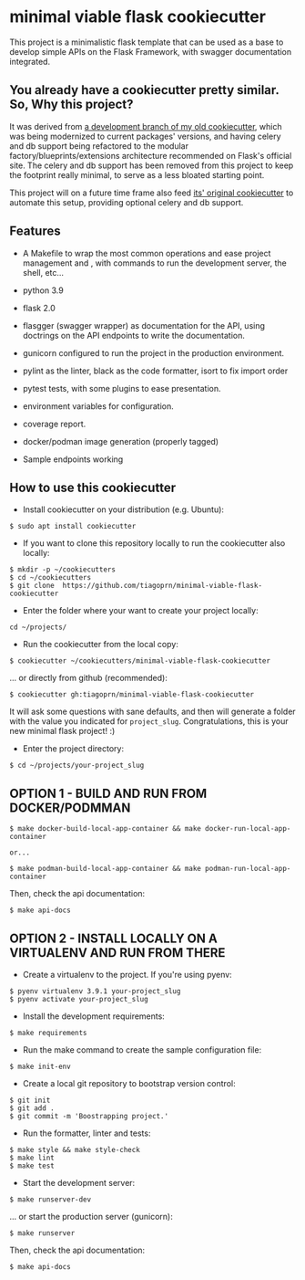 # minimal viable flask cookiecutter

This project is a minimalistic flask template that can be used as a base to develop simple APIs on the Flask Framework, with swagger documentation integrated.

## You already have a cookiecutter pretty similar. So, Why this project?

It was derived from [a development branch of my old cookiecutter](https://github.com/tiagoprn/minimal_flask_app_cookiecutter/tree/refactored-extensions), which was being modernized to current packages' versions, and having celery and db support being refactored to the modular factory/blueprints/extensions architecture recommended on Flask's official site. The celery and db support has been removed from this project to keep the footprint really minimal, to serve as a less bloated starting point.

This project will on a future time frame also feed [its' original cookiecutter](https://github.com/tiagoprn/minimal_flask_app_cookiecutter) to automate this setup, providing optional celery and db support.

## Features

- A Makefile to wrap the most common operations and ease project management and , with commands to run the development server, the shell, etc...

- python 3.9

- flask 2.0

- flasgger (swagger wrapper) as documentation for the API, using doctrings on the API endpoints to write the documentation.

- gunicorn configured to run the project in the production environment.

- pylint as the linter, black as the code formatter, isort to fix import order

- pytest tests, with some plugins to ease presentation.

- environment variables for configuration.

- coverage report.

- docker/podman image generation (properly tagged)

- Sample endpoints working


## How to use this cookiecutter

- Install cookiecutter on your distribution (e.g. Ubuntu):

`$ sudo apt install cookiecutter`

- If you want to clone this repository locally to run the cookiecutter also locally:

```
$ mkdir -p ~/cookiecutters
$ cd ~/cookiecutters
$ git clone  https://github.com/tiagoprn/minimal-viable-flask-cookiecutter
```

- Enter the folder where your want to create your project locally:

```
cd ~/projects/
```

- Run the cookiecutter from the local copy:

`$ cookiecutter ~/cookiecutters/minimal-viable-flask-cookiecutter`

... or directly from github (recommended):

`$ cookiecutter gh:tiagoprn/minimal-viable-flask-cookiecutter`

It will ask some questions with sane defaults, and then will generate a folder with the value you
indicated for `project_slug`. Congratulations, this is your new minimal flask project! :)

- Enter the project directory:

`$ cd ~/projects/your-project_slug`

## OPTION 1 - BUILD AND RUN FROM DOCKER/PODMMAN

```
$ make docker-build-local-app-container && make docker-run-local-app-container

or...

$ make podman-build-local-app-container && make podman-run-local-app-container
```

Then, check the api documentation:

`$ make api-docs`

## OPTION 2 - INSTALL LOCALLY ON A VIRTUALENV AND RUN FROM THERE

- Create a virtualenv to the project. If you're using pyenv:

```
$ pyenv virtualenv 3.9.1 your-project_slug
$ pyenv activate your-project_slug
```

- Install the development requirements:

`$ make requirements`

- Run the make command to create the sample configuration file:

```
$ make init-env
```

- Create a local git repository to bootstrap version control:

```
$ git init
$ git add .
$ git commit -m 'Boostrapping project.'
```

- Run the formatter, linter and tests:

```
$ make style && make style-check
$ make lint
$ make test
```

- Start the development server:

`$ make runserver-dev`

... or start the production server (gunicorn):

`$ make runserver`

Then, check the api documentation:

`$ make api-docs`

